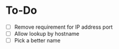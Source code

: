 To-Do
=====

* [ ] Remove requirement for IP address port  
* [ ] Allow lookup by hostname  
* [ ] Pick a better name  
